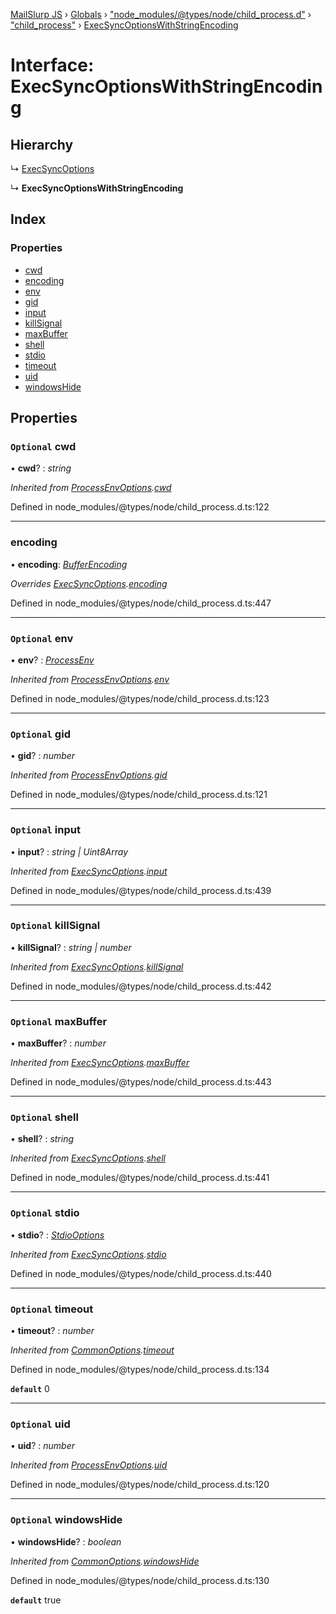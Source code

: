 [MailSlurp JS](../README.md) › [Globals](../globals.md) › ["node_modules/@types/node/child_process.d"](../modules/_node_modules__types_node_child_process_d_.md) › ["child_process"](../modules/_node_modules__types_node_child_process_d_._child_process_.md) › [ExecSyncOptionsWithStringEncoding](_node_modules__types_node_child_process_d_._child_process_.execsyncoptionswithstringencoding.md)

# Interface: ExecSyncOptionsWithStringEncoding

## Hierarchy

  ↳ [ExecSyncOptions](_node_modules__types_node_child_process_d_._child_process_.execsyncoptions.md)

  ↳ **ExecSyncOptionsWithStringEncoding**

## Index

### Properties

* [cwd](_node_modules__types_node_child_process_d_._child_process_.execsyncoptionswithstringencoding.md#optional-cwd)
* [encoding](_node_modules__types_node_child_process_d_._child_process_.execsyncoptionswithstringencoding.md#encoding)
* [env](_node_modules__types_node_child_process_d_._child_process_.execsyncoptionswithstringencoding.md#optional-env)
* [gid](_node_modules__types_node_child_process_d_._child_process_.execsyncoptionswithstringencoding.md#optional-gid)
* [input](_node_modules__types_node_child_process_d_._child_process_.execsyncoptionswithstringencoding.md#optional-input)
* [killSignal](_node_modules__types_node_child_process_d_._child_process_.execsyncoptionswithstringencoding.md#optional-killsignal)
* [maxBuffer](_node_modules__types_node_child_process_d_._child_process_.execsyncoptionswithstringencoding.md#optional-maxbuffer)
* [shell](_node_modules__types_node_child_process_d_._child_process_.execsyncoptionswithstringencoding.md#optional-shell)
* [stdio](_node_modules__types_node_child_process_d_._child_process_.execsyncoptionswithstringencoding.md#optional-stdio)
* [timeout](_node_modules__types_node_child_process_d_._child_process_.execsyncoptionswithstringencoding.md#optional-timeout)
* [uid](_node_modules__types_node_child_process_d_._child_process_.execsyncoptionswithstringencoding.md#optional-uid)
* [windowsHide](_node_modules__types_node_child_process_d_._child_process_.execsyncoptionswithstringencoding.md#optional-windowshide)

## Properties

### `Optional` cwd

• **cwd**? : *string*

*Inherited from [ProcessEnvOptions](_node_modules__types_node_child_process_d_._child_process_.processenvoptions.md).[cwd](_node_modules__types_node_child_process_d_._child_process_.processenvoptions.md#optional-cwd)*

Defined in node_modules/@types/node/child_process.d.ts:122

___

###  encoding

• **encoding**: *[BufferEncoding](../modules/_node_modules__types_node_globals_d_.md#bufferencoding)*

*Overrides [ExecSyncOptions](_node_modules__types_node_child_process_d_._child_process_.execsyncoptions.md).[encoding](_node_modules__types_node_child_process_d_._child_process_.execsyncoptions.md#optional-encoding)*

Defined in node_modules/@types/node/child_process.d.ts:447

___

### `Optional` env

• **env**? : *[ProcessEnv](_node_modules__types_node_globals_d_.nodejs.processenv.md)*

*Inherited from [ProcessEnvOptions](_node_modules__types_node_child_process_d_._child_process_.processenvoptions.md).[env](_node_modules__types_node_child_process_d_._child_process_.processenvoptions.md#optional-env)*

Defined in node_modules/@types/node/child_process.d.ts:123

___

### `Optional` gid

• **gid**? : *number*

*Inherited from [ProcessEnvOptions](_node_modules__types_node_child_process_d_._child_process_.processenvoptions.md).[gid](_node_modules__types_node_child_process_d_._child_process_.processenvoptions.md#optional-gid)*

Defined in node_modules/@types/node/child_process.d.ts:121

___

### `Optional` input

• **input**? : *string | Uint8Array*

*Inherited from [ExecSyncOptions](_node_modules__types_node_child_process_d_._child_process_.execsyncoptions.md).[input](_node_modules__types_node_child_process_d_._child_process_.execsyncoptions.md#optional-input)*

Defined in node_modules/@types/node/child_process.d.ts:439

___

### `Optional` killSignal

• **killSignal**? : *string | number*

*Inherited from [ExecSyncOptions](_node_modules__types_node_child_process_d_._child_process_.execsyncoptions.md).[killSignal](_node_modules__types_node_child_process_d_._child_process_.execsyncoptions.md#optional-killsignal)*

Defined in node_modules/@types/node/child_process.d.ts:442

___

### `Optional` maxBuffer

• **maxBuffer**? : *number*

*Inherited from [ExecSyncOptions](_node_modules__types_node_child_process_d_._child_process_.execsyncoptions.md).[maxBuffer](_node_modules__types_node_child_process_d_._child_process_.execsyncoptions.md#optional-maxbuffer)*

Defined in node_modules/@types/node/child_process.d.ts:443

___

### `Optional` shell

• **shell**? : *string*

*Inherited from [ExecSyncOptions](_node_modules__types_node_child_process_d_._child_process_.execsyncoptions.md).[shell](_node_modules__types_node_child_process_d_._child_process_.execsyncoptions.md#optional-shell)*

Defined in node_modules/@types/node/child_process.d.ts:441

___

### `Optional` stdio

• **stdio**? : *[StdioOptions](../modules/_node_modules__types_node_child_process_d_._child_process_.md#stdiooptions)*

*Inherited from [ExecSyncOptions](_node_modules__types_node_child_process_d_._child_process_.execsyncoptions.md).[stdio](_node_modules__types_node_child_process_d_._child_process_.execsyncoptions.md#optional-stdio)*

Defined in node_modules/@types/node/child_process.d.ts:440

___

### `Optional` timeout

• **timeout**? : *number*

*Inherited from [CommonOptions](_node_modules__types_node_child_process_d_._child_process_.commonoptions.md).[timeout](_node_modules__types_node_child_process_d_._child_process_.commonoptions.md#optional-timeout)*

Defined in node_modules/@types/node/child_process.d.ts:134

**`default`** 0

___

### `Optional` uid

• **uid**? : *number*

*Inherited from [ProcessEnvOptions](_node_modules__types_node_child_process_d_._child_process_.processenvoptions.md).[uid](_node_modules__types_node_child_process_d_._child_process_.processenvoptions.md#optional-uid)*

Defined in node_modules/@types/node/child_process.d.ts:120

___

### `Optional` windowsHide

• **windowsHide**? : *boolean*

*Inherited from [CommonOptions](_node_modules__types_node_child_process_d_._child_process_.commonoptions.md).[windowsHide](_node_modules__types_node_child_process_d_._child_process_.commonoptions.md#optional-windowshide)*

Defined in node_modules/@types/node/child_process.d.ts:130

**`default`** true
